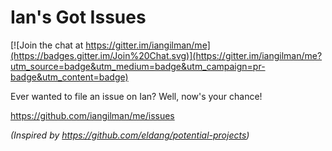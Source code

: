 # Ian's Got Issues

[![Join the chat at https://gitter.im/iangilman/me](https://badges.gitter.im/Join%20Chat.svg)](https://gitter.im/iangilman/me?utm_source=badge&utm_medium=badge&utm_campaign=pr-badge&utm_content=badge)

Ever wanted to file an issue on Ian? Well, now's your chance!

https://github.com/iangilman/me/issues

_(Inspired by https://github.com/eldang/potential-projects)_
